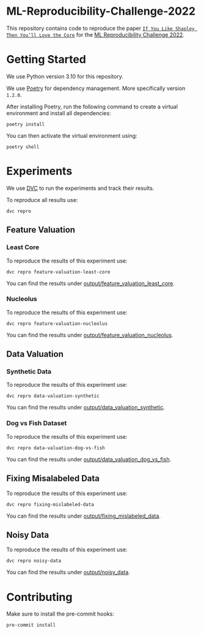 # ML-Reproducibility-Challenge-2022

This repository contains code to reproduce the paper
[`If You Like Shapley Then You’ll Love the Core`](https://ojs.aaai.org/index.php/AAAI/article/view/16721)
for the [ML Reproducibility Challenge 2022](https://paperswithcode.com/rc2022).

# Getting Started

We use Python version 3.10 for this repository.

We use [Poetry](https://python-poetry.org/) for dependency management. More specifically version `1.2.0`.

After installing Poetry, run the following command to create a virtual environment and install
all dependencies:

```shell
poetry install
```

You can then activate the virtual environment using:

```shell
poetry shell
```

# Experiments

We use [DVC](https://dvc.org/) to run the experiments and track their results.

To reproduce all results use:

```shell
dvc repro
```

## Feature Valuation

### Least Core

To reproduce the results of this experiment use:

```shell
dvc repro feature-valuation-least-core
```

You can find the results under [output/feature_valuation_least_core](output/feature_valuation_least_core).

### Nucleolus

To reproduce the results of this experiment use:

```shell
dvc repro feature-valuation-nucleolus
```

You can find the results under [output/feature_valuation_nucleolus](output/feature_valuation_nucleolus).


## Data Valuation

### Synthetic Data

To reproduce the results of this experiment use:

```shell
dvc repro data-valuation-synthetic
```

You can find the results under [output/data_valuation_synthetic](output/data_valuation_synthetic).

### Dog vs Fish Dataset

To reproduce the results of this experiment use:

```shell
dvc repro data-valuation-dog-vs-fish
```

You can find the results under [output/data_valuation_dog_vs_fish](output/data_valuation_dog_vs_fish).

## Fixing Misalabeled Data

To reproduce the results of this experiment use:

```shell
dvc repro fixing-mislabeled-data
```

You can find the results under [output/fixing_mislabeled_data](output/fixing_mislabeled_data).

## Noisy Data

To reproduce the results of this experiment use:

```shell
dvc repro noisy-data
```

You can find the results under [output/noisy_data](output/noisy_data).

# Contributing

Make sure to install the pre-commit hooks:

```shell
pre-commit install
```
